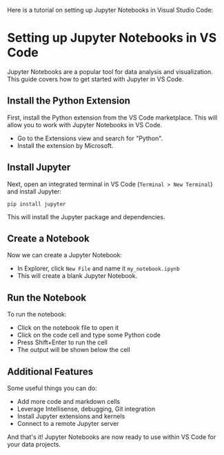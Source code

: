 Here is a tutorial on setting up Jupyter Notebooks in Visual Studio Code:

# Setting up Jupyter Notebooks in VS Code

Jupyter Notebooks are a popular tool for data analysis and visualization. This guide covers how to get started with Jupyter in VS Code.

## Install the Python Extension

First, install the Python extension from the VS Code marketplace. This will allow you to work with Jupyter Notebooks in VS Code.

- Go to the Extensions view and search for "Python". 
- Install the extension by Microsoft.

## Install Jupyter

Next, open an integrated terminal in VS Code (`Terminal > New Terminal`) and install Jupyter:

```
pip install jupyter
```

This will install the Jupyter package and dependencies.

## Create a Notebook

Now we can create a Jupyter Notebook:

- In Explorer, click `New File` and name it `my_notebook.ipynb`
- This will create a blank Jupyter Notebook.

## Run the Notebook 

To run the notebook:

- Click on the notebook file to open it
- Click on the code cell and type some Python code
- Press Shift+Enter to run the cell
- The output will be shown below the cell

## Additional Features

Some useful things you can do:

- Add more code and markdown cells 
- Leverage Intellisense, debugging, Git integration
- Install Jupyter extensions and kernels 
- Connect to a remote Jupyter server

And that's it! Jupyter Notebooks are now ready to use within VS Code for your data projects.
